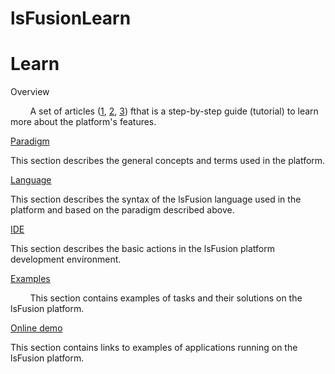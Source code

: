 # lsFusionLearn

# Learn

Overview

        A set of articles ([1](https://habr.com/ru/company/lsfusion/blog/458376/), [2](https://habr.com/ru/company/lsfusion/blog/460141/), [3](https://habr.com/ru/company/lsfusion/blog/460887/)) fthat is a step-by-step guide (tutorial) to learn more about the platform's features.

[Paradigm](Paradigm.md)

This section describes the general concepts and terms used in the platform.

[Language](Language.md)

This section describes the syntax of the lsFusion language used in the platform and based on the paradigm described above.

[IDE](IDE.md)

This section describes the basic actions in the lsFusion platform development environment.

[Examples](Examples.md)

        This section contains examples of tasks and their solutions on the lsFusion platform.

[Online demo](Online_demo.md)

This section contains links to examples of applications running on the lsFusion platform.
